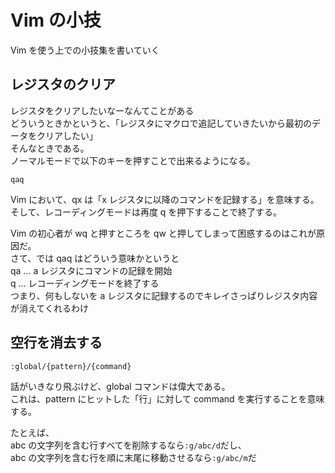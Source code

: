 # Vim の小技

Vim を使う上での小技集を書いていく

## レジスタのクリア

レジスタをクリアしたいなーなんてことがある  
どういうときかというと、「レジスタにマクロで追記していきたいから最初のデータをクリアしたい」  
そんなときである。  
ノーマルモードで以下のキーを押すことで出来るようになる。

```Vim
qaq
```

Vim において、qx は「x レジスタに以降のコマンドを記録する」を意味する。
そして、レコーディングモードは再度 q を押下することで終了する。

Vim の初心者が wq と押すところを qw と押してしまって困惑するのはこれが原因だ。  
さて、では qaq はどういう意味かというと  
qa ... a レジスタにコマンドの記録を開始  
q ... レコーディングモードを終了する  
つまり、何もしないを a レジスタに記録するのでキレイさっぱりレジスタ内容が消えてくれるわけ

## 空行を消去する

```Vim
:global/{pattern}/{command}
```

話がいきなり飛ぶけど、global コマンドは偉大である。  
これは、pattern にヒットした「行」に対して command を実行することを意味する。

たとえば、  
abc の文字列を含む行すべてを削除するなら`:g/abc/d`だし、  
abc の文字列を含む行を順に末尾に移動させるなら`:g/abc/m`だ
